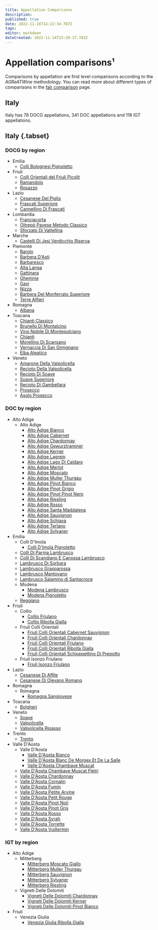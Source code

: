 ```yaml
---
title: Appellation Comparisons
description: 
published: true
date: 2022-11-16T14:22:34.787Z
tags: 
editor: markdown
dateCreated: 2022-11-14T15:20:37.783Z
---
```


# Appellation comparisons¹

Comparisons by appellation are first level comparisons according to the *AGReATWine* methodology. You can read more about different types of comparisons in the [fair comparison](/Documentation/wine-categories) page. 

## Italy
Italy has 78 DOCG appellations, 341 DOC appellations and 118 IGT appellations. 

## Italy {.tabset}
### DOCG by region

  - Emilia
    - [Colli Bolognesi Pignoletto](/Appellations/Italy/Emilia/DOCG-Colli-Bolognesi-Pignoletto)
  - Friuli
    - [Colli Orientali del Friuli Picolit](/Appellations/Italy/Friuli-Venezia-Giulia/DOCG-Colli-Orientali-Del-Friuli-Picolit)
    - [Ramandolo](/Appellations/Italy/Friuli-Venezia-Giulia/DOCG-Ramandolo)
    - [Rosazzo](/Appellations/Italy/Friuli-Venezia-Giulia/DOCG-Rosazzo)
  - Lazio
    - [Cesanese Del Piglio](/Appellations/Italy/Lazio/DOCG-Cesanese-Del-Piglio)
    - [Frascati Superiore](/Appellations/Italy/Lazio/DOCG-Frascati-Superiore)
    - [Cannellino Di Frascati](/Appellations/Italy/Lazio/DOCG-Cannellino-Di-Frascati)
  - Lombardia
    - [Franciacorta](/Appellations/Italy/Lombardia/DOCG-Franciacorta)
    - [Oltrepò Pavese Metodo Classico](/Appellations/Italy/Lombardia/DOCG-Oltrepo-Pavese-Metodo-Classico)
    - [Sforzato Di Valtellina](/Appellations/Italy/Lombardia/DOCG-Sforzato-Di-Valtellina)
  - Marche
    - [Castelli Di Jesi Verdicchio Riserva](/Appellations/Italy/Marche/DOCG-Castelli-Di-Jesi-Verdicchio-Riserva)
  - Piemonte
    - [Barolo](/Appellations/Italy/Piemonte/DOCG-Barolo)
    - [Barbera D'Asti](/Appellations/Italy/Piemonte/DOCG-Barbera-D-Asti)
    - [Barbaresco](/Appellations/Italy/Piemonte/DOCG-Barbaresco)
    - [Alta Langa](/Appellations/Italy/Piemonte/DOCG-Alta-Langa)
    - [Gattinara](/Appellations/Italy/Piemonte/DOCG-Gattinara)
    - [Ghemme](/Appellations/Italy/Piemonte/DOCG-Ghemme)
    - [Gavi](/Appellations/Italy/Piemonte/DOCG-Gavi)
    - [Nizza](/Appellations/Italy/Piemonte/DOCG-Nizza)
    - [Barbera Del Monferrato Superiore](/Appellations/Italy/Piemonte/DOCG-Barbera-Del-Monferrat-Superiore)
    - [Terre Alfieri](/Appellations/Italy/Piemonte/DOCG-Terre-Alfieri)
  - Romagna
    - [Albana](/Appellations/Italy/Romagna/DOCG-Romagna-Albana)
  - Toscana
    - [Chianti Classico](/Appellations/Italy/Toscana/DOCG-Chianti-Classico)
    - [Brunello Di Montalcino](/Appellations/Italy/Toscana/DOCG-Brunello-Di-Montalcino)
    - [Vino Nobile Di Montepulciano](/Appellations/Italy/Toscana/DOCG-Vino-Nobile-Di-Montepulciano)
    - [Chianti](/Appellations/Italy/Toscana/DOCG-Chianti)
    - [Morellino Di Scansano](/Appellations/Italy/Toscana/DOCG-Morellino-Di-Scansano)
    - [Vernaccia Di San Gimignano](/Appellations/Italy/Toscana/DOCG-Vernaccia-Di-San-Gimignano)
    - [Elba Aleatico](/Appellations/Italy/Toscana/DOCG-Elba-Aleatico)
  - Veneto
    - [Amarone Della Valpolicella](/Appellations/Italy/Veneto/DOCG-Amarone-Della-Valpolicella)
    - [Recioto Della Valpolicella](/Appellations/Italy/Veneto/DOCG-Recioto-Della-Valpolicella)
    - [Recioto Di Soave](/Appellations/Italy/Veneto/DOCG-Recioto-Di-Soave)
    - [Soave Superiore](/Appellations/Italy/Veneto/DOCG-Soave-Superiore)
    - [Recioto Di Gambellara](/Appellations/Italy/Veneto/DOCG-Recioto-Di-Gambellara)
    - [Prosecco](/Appellations/Italy/Veneto/DOCG-Valdobbiadene-Prosecco)
    - [Asolo Prosecco](/Appellations/Italy/Veneto/DOCG-Asolo-Prosecco)

### DOC by region 

- Alto Adige
  - Alto Adige
    - [Alto Adige Bianco](/Appellations/Italy/Alto-Adige/DOC-Alto-Adige-Bianco)
    - [Alto Adige Cabernet](/Appellations/Italy/Alto-Adige/DOC-Alto-Adige-Cabernet)
    - [Alto Adige Chardonnay](/Appellations/Italy/Alto-Adige/DOC-Alto-Adige-Chardonnay)
    - [Alto Adige Gewurztraminer](/Appellations/Italy/Alto-Adige/DOC-Alto-Adige-Gewurztraminer)
    - [Alto Adige Kerner](/Appellations/Italy/Alto-Adige/DOC-Alto-Adige-Kerner)
    - [Alto Adige Lagrein](/Appellations/Italy/Alto-Adige/DOC-Alto-Adige-Lagrein)
    - [Alto Adige Lago Di Caldaro](/Appellations/Italy/Alto-Adige/DOC-Alto-Adige-Lago-Di-Caldaro)
    - [Alto Adige Merlot](/Appellations/Italy/Alto-Adige/DOC-Alto-Adige-Merlot)
    - [Alto Adige Moscato](/Appellations/Italy/Alto-Adige/DOC-Alto-Adige-Moscato)
    - [Alto Adige Muller Thurgau](/Appellations/Italy/Alto-Adige/DOC-Alto-Adige-Muller-Thurgau)
    - [Alto Adige Pinot Bianco](/Appellations/Italy/Alto-Adige/DOC-Alto-Adige-Pinot-Bianco)
    - [Alto Adige Pinot Grigio](/Appellations/Italy/Alto-Adige/DOC-Alto-Adige-Pinot-Grigio)
    - [Alto Adige Pinot Pinot Nero](/Appellations/Italy/Alto-Adige/DOC-Alto-Adige-Pinot-Nero)
    - [Alto Adige Riesling](/Appellations/Italy/Alto-Adige/DOC-Alto-Adige-Riesling) 
    - [Alto Adige Rosso](/Appellations/Italy/Alto-Adige/DOC-Alto-Adige-Rosso)
    - [Alto Adige Santa Maddalena](/Appellations/Italy/Alto-Adige/DOC-Alto-Adige-Santa-Maddalena)
    - [Alto Adige Sauvignon](/Appellations/Italy/Alto-Adige/DOC-Alto-Adige-Sauvignon)
    - [Alto Adige Schiava](/Appellations/Italy/Alto-Adige/DOC-Alto-Adige-Schiava)
    - [Alto Adige Terlano](/Appellations/Italy/Alto-Adige/DOC-Alto-Adige-Terlano)
    - [Alto Adige Sylvaner](/Appellations/Italy/Alto-Adige/DOC-Alto-Adige-Sylvaner)
- Emilia
  - Colli D'Imola
	- [Colli D'Imola Pignoletto](/Appellations/Italy/Emilia/DOC-Colli-D-Imola-Pignoletto)
  - [Colli Di Parma Lambrusco](/Appellations/Italy/Emilia/DOC-Colli-Di-Parma-Lambrusco)  
  - [Colli Di Scandiano E Canossa Lambrusco](/Appellations/Italy/Emilia/DOC-Colli-Di-Scandiano-E-Di-Canossa-Lambrusco)  
  - [Lambrusco Di Sorbara](/Appellations/Italy/Emilia/DOC-Lambrusco-Di-Sorbara)
  - [Lambrusco Grasparossa](/Appellations/Italy/Emilia/DOC-Lambrusco-Grasparossa)
  - [Lambrusco Mantovano](/Appellations/Italy/Emilia/DOC-Lambrusco-Mantovano)
  - [Lambrusco Salamino di Santacroce](/Appellations/Italy/Emilia/DOC-Lambrusco-Salamino-Di-Santacroce)
  - Modena
    - [Modena Lambrusco](/Appellations/Italy/Emilia/DOC-Modena-Lambrusco)
    - [Modena Pignoletto](/Appellations/Italy/Emilia/DOC-Modena-Pignoletto)
  - [Reggiano](/Appellations/Italy/Emilia/DOC-Reggiano)
- Friuli
   - Collio
     - [Collio Friulano](/Appellations/Italy/Friuli-Venezia-Giulia/DOC-Friuli-Collio-Friulano)
     - [Collio Ribolla Gialla](/Appellations/Italy/Friuli-Venezia-Giulia/DOC-Friuli-Collio-Ribolla-Gialla)
  - Friuli Colli Orientali
    - [Friuli Colli Orientali Cabernet Sauvignon](/Appellations/Italy/Friuli-Venezia-Giulia/DOC-Friuli-Colli-Orientali-Cabernet-Sauvignon)
    - [Friuli Colli Orientali Chardonnay](/Appellations/Italy/Friuli-Venezia-Giulia/DOC-Friuli-Colli-Orientali-Chardonnay)
    - [Friuli Colli Orientali Friulano](/Appellations/Italy/Friuli-Venezia-Giulia/DOC-Friuli-Colli-Orientali-Friulano)
    - [Friuli Colli Orientali Ribolla Gialla](/Appellations/Italy/Friuli-Venezia-Giulia/DOC-Friuli-Colli-Orientali-Ribolla-Gialla)
    - [Friuli Colli Orientali Schioppettino Di Prepotto](/Appellations/Italy/Friuli-Venezia-Giulia/DOC-Friuli-Colli-Orientali-Schioppettino-Di-Prepotto)
  - Friuli Isonzo Friulano
    - [Friuli Isonzo Friulano](/Appellations/Italy/Friuli-Venezia-Giulia/DOC-Friuli-Isonzo-Friulano)
- Lazio
  - [Cesanese Di Affile](/Appellations/Italy/Lazio/DOC-Cesanese-Di-Affile)
  - [Cesanese Di Olevano Romano](/Appellations/Italy/Lazio/DOC-Cesanese-Di-Olevano-Romano)
- Romagna
  - Romagna
    - [Romagna Sangiovese](/Appellations/Italy/Romagna/DOC-Romagna-Sangiovese)
- Toscana
  - [Bolgheri](/Appellations/Italy/Toscana/DOC-Bolgheri)
- Veneto
  - [Soave](/Appellations/Italy/Veneto/DOC-Soave)
  - [Valpolicella](/Appellations/Italy/Veneto/DOC-Valpolicella)
  - [Valpolicella Ripasso](/Appellations/Italy/Veneto/DOC-Valpolicella-Ripasso)
- Trento
  - [Trento](/Appellations/Italy/Trentino/DOC-Trento)
- Valle D'Aosta
  - Valle D'Aosta
    - [Valle D'Aosta Bianco](/Appellations/Italy/Valle-D-Aosta/DOC-Valle-D-Aosta-Bianco)
    - [Valle D'Aosta Blanc De Morgex Et De La Salle](/Appellations/Italy/Valle-D-Aosta/DOC-Valle-D-Aosta-Blanc-De-Morgex-Et-De-La-Salle)
    - [Valle D'Aosta Chambave Muscat](/Appellations/Italy/Valle-D-Aosta/DOC-Valle-D-Aosta-Chambave-Muscat)
   - [Valle D'Aosta Chambave Muscat Fletri](/Appellations/Italy/Valle-D-Aosta/DOC-Valle-D-Aosta-Chambave-Muscat-Fletri)
   - [Valle D'Aosta Chardonnay](/Appellations/Italy/Valle-D-Aosta/DOC-Valle-D-Aosta-Chardonnay)
    - [Valle D'Aosta Cornalin](/Appellations/Italy/Valle-D-Aosta/DOC-Valle-D-Aosta-Cornalin)
    - [Valle D'Aosta Fumin](/Appellations/Italy/Valle-D-Aosta/DOC-Valle-D-Aosta-Fumin)
   - [Valle D'Aosta Petite Arvine](/Appellations/Italy/Valle-D-Aosta/DOC-Valle-D-Aosta-Petite-Arvine) 
   - [Valle D'Aosta Petit Rouge](/Appellations/Italy/Valle-D-Aosta/DOC-Valle-D-Aosta-Petit-Rouge)
   - [Valle D'Aosta Pinot Noir](/Appellations/Italy/Valle-D-Aosta/DOC-Valle-D-Aosta-Pinot-Noir)
   - [Valle D'Aosta Pinot Gris](/Appellations/Italy/Valle-D-Aosta/DOC-Valle-D-Aosta-Pinot-Gris)
   - [Valle D'Aosta Rosso](/Appellations/Italy/Valle-D-Aosta/DOC-Valle-D-Aosta-Rosso)
   - [Valle D'Aosta Syrah](/Appellations/Italy/Valle-D-Aosta/DOC-Valle-D-Aosta-Syrah)
   - [Valle D'Aosta Torrette](/Appellations/Italy/Valle-D-Aosta/DOC-Valle-D-Aosta-Torrette)
   - [Valle D'Aosta Vuillermin](/Appellations/Italy/Valle-D-Aosta/DOC-Valle-D-Aosta-Vuillermin)
   
### IGT by region     
- Alto Adige
  - Mitterberg
    - [Mitterberg Moscato Giallo](/Appellations/Italy/Alto-Adige/IGT-Mitterberg-Moscato-Giallo)
    - [Mitterberg Muller Thurgau](/Appellations/Italy/Alto-Adige/IGT-Mitterberg-Muller-Thurgau)
    - [Mitterberg Sauvignon](/Appellations/Italy/Alto-Adige/IGT-Mitterberg-Sauvignon)
    - [Mitterberg Sylvaner](/Appellations/Italy/Alto-Adige/IGT-Mitterberg-Sylvaner)
    - [Mitterberg Riesling](/Appellations/Italy/Alto-Adige/IGT-Mitterberg-Riesling)
  - Vigneti Delle Dolomiti
    - [Vigneti Delle Dolomiti Chardonnay](/Appellations/Italy/Alto-Adige/IGT-Vigneti-Delle-Dolomiti-Chrdonnay)
    - [Vigneti Delle Dolomiti Kerner](/Appellations/Italy/Alto-Adige/IGT-Vigneti-Delle-Dolomiti-Kerner)
    - [Vigneti Delle Dolomiti Pinot Bianco](/Appellations/Italy/Alto-Adige/IGT-Vigneti-Delle-Dolomiti-Pinot-Bianco)
- Friuli
  - Venezia Giulia
    - [Venezia Giulia Ribolla Gialla](/Appellations/Italy/Friuli-Venezia-Giulia/IGT-Venezia-Giulia-Ribolla-Gialla)
